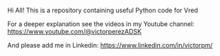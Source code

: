 Hi All! This is a repository containing useful Python code for Vred

For a deeper explanation see the videos in my Youtube channel: https://www.youtube.com/@victorperezADSK

And please add me in Linkedin: https://www.linkedin.com/in/victorpm/
